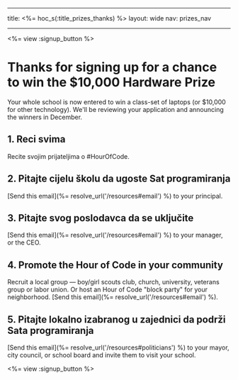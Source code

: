 * * *

title: <%= hoc_s(:title_prizes_thanks) %> layout: wide nav: prizes_nav

* * *

<%= view :signup_button %>

# Thanks for signing up for a chance to win the $10,000 Hardware Prize

Your whole school is now entered to win a class-set of laptops (or $10,000 for other technology). We'll be reviewing your application and announcing the winners in December.

## 1. Reci svima

Recite svojim prijateljima o #HourOfCode.

## 2. Pitajte cijelu školu da ugoste Sat programiranja

[Send this email](%= resolve_url('/resources#email') %) to your principal.

## 3. Pitajte svog poslodavca da se uključite

[Send this email](%= resolve_url('/resources#email') %) to your manager, or the CEO.

## 4. Promote the Hour of Code in your community

Recruit a local group — boy/girl scouts club, church, university, veterans group or labor union. Or host an Hour of Code "block party" for your neighborhood. [Send this email](%= resolve_url('/resources#email') %).

## 5. Pitajte lokalno izabranog u zajednici da podrži Sata programiranja

[Send this email](%= resolve_url('/resources#politicians') %) to your mayor, city council, or school board and invite them to visit your school.

<%= view :signup_button %>